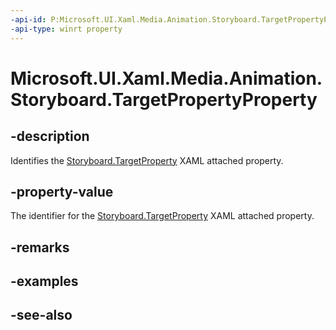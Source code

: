```yaml
---
-api-id: P:Microsoft.UI.Xaml.Media.Animation.Storyboard.TargetPropertyProperty
-api-type: winrt property
---
```


<!-- Property syntax
public Windows.UI.Xaml.DependencyProperty TargetPropertyProperty { get; }
-->

# Microsoft.UI.Xaml.Media.Animation.Storyboard.TargetPropertyProperty

## -description
Identifies the [Storyboard.TargetProperty](/uwp/api/microsoft.ui.xaml.media.animation.storyboard#xaml-attached-properties) XAML attached property.

## -property-value
The identifier for the [Storyboard.TargetProperty](/uwp/api/microsoft.ui.xaml.media.animation.storyboard#xaml-attached-properties) XAML attached property.

## -remarks

## -examples

## -see-also
